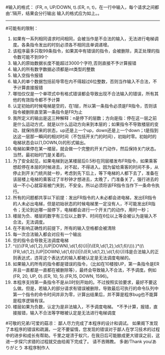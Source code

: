#输入的格式：
(FR, n, UP/DOWN, t).(ER, n, t)，在一行中输入，每个请求之间都由‘.’隔开，结果会分行输出
输入的格式应为如上。。

---
#可能有的限制：
1. 如果有一系列相同请求时间相同，会被当作是不合法的输入，无法进行电梯调度。各条指令发出的时刻必须各不相同且单调递增。
2. 该程序最多只取99条指令，如果其中有错误的指令，会被删除，真正处理的指令数可能不到99个
3. 输入的原始数据长度不能超过3000个字符,否则直接不予计算报错
4. 输入的所有数字数据必须都是int类型的整数
5. 输入空指令报错
6. 输入的单个数据包括前导零在内不得超过6位整数，否则当作输入不合法，不予计算直接报错
7. 哪怕仅仅是一个单项式中有格式错误都会导致出现不合法输入的错误，所有其他的有效指令都不予计算
8. 认定初始的时候电梯是空的，在1层，所以第一条指令必须是FR指令，否则该指令被删除直至第一条指令是FR为止
9. 我所定义的输出是这三种解释：n是停下的层数；方向是指：停在这一层之前是什么运动方式，就是以什么运动方向来到本层的；如果指令不导致楼层的变动，就保持原来的状态，up还是上一个up，down还是上一个down；t是指到达这一层那一瞬间的相对时间（不包括开关门的时间），初始时零。初始时的电梯状态会以(1,DOWN,0)的形式输出。
10. 电梯如果停在某一楼层，就会做一个完整的开关门动作，然后保持关门状态。当然，最初始时门是关着的。
11. 为了安全起见，如果电梯到达某楼层后0.5秒在同层楼发布FR指令，如果乘客想趁停在本层的时候进去，对不起，不得进入。因为留给乘客的时间不多，从停止到开关门统共就一秒，考虑到先下后上，等下电梯的人都下去了，准备在该层楼上电梯的乘客过了半秒钟才想进去，太晚了，门准备关了，强行进去的话一不小心就容易被门夹到，不安全。所以必须将该FR指令当作下一条命令执行。
12. 所有的问题都共享以下前提：发出FR指令的人未必都会进电梯，发出ER指令的人未必出电梯，但是初始状态的时候电梯里一定没有人，不可能发出ER指令；无论到达哪一层停下，电梯都会进行一个开关门的动作，用时一秒；
13. 楼层为负、楼层的数字有三位以上数字、时间在6位以上等会被认为是输入不合法，无法调度。
14. 在不影响正确性的前提下，所有的输入空格都会被清除
15. 每一次合法输入都会对应有一个输出
16. 空的指令会导致无法调度电梯
17. ^(((\\(FR,\\d{1,2},(UP|DOWN),\\d{1,6}\\))|(\\(ER,\\d{1,2},\\d{1,6}\\))).)*((\\(FR,\\d{1,2},(UP|DOWN),\\d{1,6}\\))|(\\(ER,\\d{1,2},\\d{1,6}\\)))$是合法输入的正则表达式，违背这个表达式的输入都被认定是无法调度电梯的。
18. 如果输入的所有的指令都是错误的指令，（比如在10楼按UP，第一条指令是ER并且一直都是一直都在被删除等），最终会导致输入不合法，不予调度。例如(FR, 20, UP, 0).(ER, 10, 5).(FR,15, DOWN, 1596)。
19. 本程序支持第一条指令不是从0时刻开始的。不过按照实验要求，最好不要这么做。但是，若输入的部分请求有错误被删除，导致最后可执行的命令队列中第一个指令的命令时间并非为零，计算出结果后，并不算是程序bug也不能算是程序逻辑有误。
20. 楼层如果为负数，认定为是非法输入，不予调度电梯。
*不予计算，报错，直接报错，输入不合法等字眼被认定是无法进行电梯调度


#可敬的兄弟/可爱的菇凉：
	鄙人尽力完成了本程序的设计和调试。
	如果阁下发现了本程序的错误和疏漏，一定不要留情，您发现的错误对于鄙人在学习技术的过程中的进步和成长有帮助。千里之堤溃于蚁穴，在我日后可能酿成更大错误之前，这进一步探穴求错的过程就交由给阁下完成了。
	请不吝赐教。
	多谢/Thank you/ありがとう
									本程序制作人

